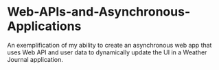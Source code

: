 # Web-APIs-and-Asynchronous-Applications
An exemplification of my ability to create an asynchronous web app that uses Web API and user data to dynamically update the UI in a Weather Journal application.

